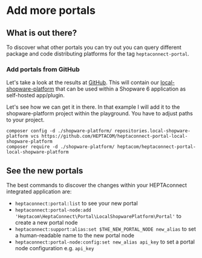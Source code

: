 # Add more portals

## What is out there?

To discover what other portals you can try out you can query different package and code distributing platforms for the tag `heptaconnect-portal`.

### Add portals from GitHub
Let's take a look at the results at [GitHub](https://github.com/topics/heptaconnect-portal).
This will contain our [local-shopware-platform](https://github.com/HEPTACOM/heptaconnect-portal-local-shopware-platform) that can be used within a Shopware 6 application as self-hosted app/plugin.

Let's see how we can get it in there.
In that example I will add it to the shopware-platform project within the playground.
You have to adjust paths to your project.
```shell
composer config -d ./shopware-platform/ repositories.local-shopware-platform vcs https://github.com/HEPTACOM/heptaconnect-portal-local-shopware-platform
composer require -d ./shopware-platform/ heptacom/heptaconnect-portal-local-shopware-platform
```

## See the new portals

The best commands to discover the changes within your HEPTAconnect integrated application are:

* `heptaconnect:portal:list` to see your new portal
* `heptaconnect:portal-node:add 'Heptacom\HeptaConnect\Portal\LocalShopwarePlatform\Portal'` to create a new portal node
* `heptaconnect:support:alias:set $THE_NEW_PORTAL_NODE new_alias` to set a human-readable name to the new portal node
* `heptaconnect:portal-node:config:set new_alias api_key` to set a portal node configuration e.g. `api_key`
